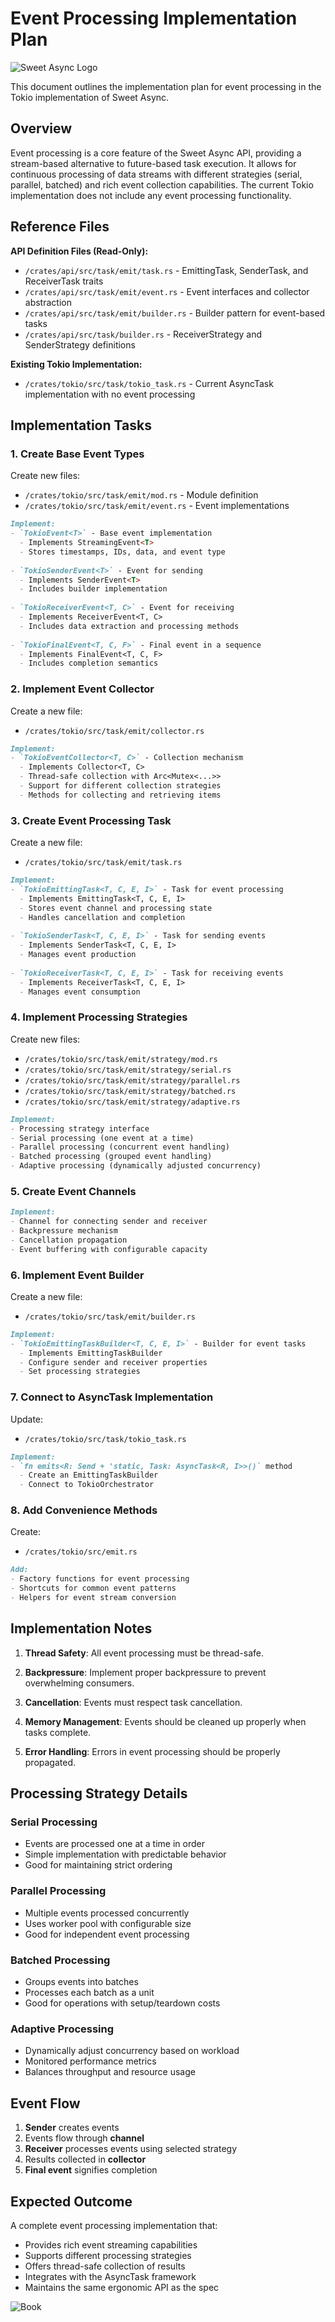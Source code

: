 # Event Processing Implementation Plan

![Sweet Async Logo](/assets/sweet_async.png)

This document outlines the implementation plan for event processing in the Tokio implementation of Sweet Async.

## Overview

Event processing is a core feature of the Sweet Async API, providing a stream-based alternative to future-based task execution. It allows for continuous processing of data streams with different strategies (serial, parallel, batched) and rich event collection capabilities. The current Tokio implementation does not include any event processing functionality.

## Reference Files

**API Definition Files (Read-Only):**
- `/crates/api/src/task/emit/task.rs` - EmittingTask, SenderTask, and ReceiverTask traits
- `/crates/api/src/task/emit/event.rs` - Event interfaces and collector abstraction
- `/crates/api/src/task/emit/builder.rs` - Builder pattern for event-based tasks
- `/crates/api/src/task/builder.rs` - ReceiverStrategy and SenderStrategy definitions

**Existing Tokio Implementation:**
- `/crates/tokio/src/task/tokio_task.rs` - Current AsyncTask implementation with no event processing

## Implementation Tasks

### 1. Create Base Event Types

Create new files:
- `/crates/tokio/src/task/emit/mod.rs` - Module definition
- `/crates/tokio/src/task/emit/event.rs` - Event implementations

```markdown
Implement:
- `TokioEvent<T>` - Base event implementation
  - Implements StreamingEvent<T>
  - Stores timestamps, IDs, data, and event type
  
- `TokioSenderEvent<T>` - Event for sending
  - Implements SenderEvent<T>
  - Includes builder implementation
  
- `TokioReceiverEvent<T, C>` - Event for receiving
  - Implements ReceiverEvent<T, C>
  - Includes data extraction and processing methods
  
- `TokioFinalEvent<T, C, F>` - Final event in a sequence
  - Implements FinalEvent<T, C, F>
  - Includes completion semantics
```

### 2. Implement Event Collector

Create a new file:
- `/crates/tokio/src/task/emit/collector.rs`

```markdown
Implement:
- `TokioEventCollector<T, C>` - Collection mechanism
  - Implements Collector<T, C>
  - Thread-safe collection with Arc<Mutex<...>>
  - Support for different collection strategies
  - Methods for collecting and retrieving items
```

### 3. Create Event Processing Task

Create a new file:
- `/crates/tokio/src/task/emit/task.rs`

```markdown
Implement:
- `TokioEmittingTask<T, C, E, I>` - Task for event processing
  - Implements EmittingTask<T, C, E, I>
  - Stores event channel and processing state
  - Handles cancellation and completion
  
- `TokioSenderTask<T, C, E, I>` - Task for sending events
  - Implements SenderTask<T, C, E, I>
  - Manages event production
  
- `TokioReceiverTask<T, C, E, I>` - Task for receiving events
  - Implements ReceiverTask<T, C, E, I>
  - Manages event consumption
```

### 4. Implement Processing Strategies

Create new files:
- `/crates/tokio/src/task/emit/strategy/mod.rs`
- `/crates/tokio/src/task/emit/strategy/serial.rs`
- `/crates/tokio/src/task/emit/strategy/parallel.rs`
- `/crates/tokio/src/task/emit/strategy/batched.rs`
- `/crates/tokio/src/task/emit/strategy/adaptive.rs`

```markdown
Implement:
- Processing strategy interface
- Serial processing (one event at a time)
- Parallel processing (concurrent event handling)
- Batched processing (grouped event handling)
- Adaptive processing (dynamically adjusted concurrency)
```

### 5. Create Event Channels

```markdown
Implement:
- Channel for connecting sender and receiver
- Backpressure mechanism
- Cancellation propagation
- Event buffering with configurable capacity
```

### 6. Implement Event Builder

Create a new file:
- `/crates/tokio/src/task/emit/builder.rs`

```markdown
Implement:
- `TokioEmittingTaskBuilder<T, C, E, I>` - Builder for event tasks
  - Implements EmittingTaskBuilder
  - Configure sender and receiver properties
  - Set processing strategies
```

### 7. Connect to AsyncTask Implementation

Update:
- `/crates/tokio/src/task/tokio_task.rs`

```markdown
Implement:
- `fn emits<R: Send + 'static, Task: AsyncTask<R, I>>()` method
  - Create an EmittingTaskBuilder
  - Connect to TokioOrchestrator
```

### 8. Add Convenience Methods

Create:
- `/crates/tokio/src/emit.rs`

```markdown
Add:
- Factory functions for event processing
- Shortcuts for common event patterns
- Helpers for event stream conversion
```

## Implementation Notes

1. **Thread Safety**: All event processing must be thread-safe.

2. **Backpressure**: Implement proper backpressure to prevent overwhelming consumers.

3. **Cancellation**: Events must respect task cancellation.

4. **Memory Management**: Events should be cleaned up properly when tasks complete.

5. **Error Handling**: Errors in event processing should be properly propagated.

## Processing Strategy Details

### Serial Processing
- Events are processed one at a time in order
- Simple implementation with predictable behavior
- Good for maintaining strict ordering

### Parallel Processing
- Multiple events processed concurrently
- Uses worker pool with configurable size
- Good for independent event processing

### Batched Processing
- Groups events into batches
- Processes each batch as a unit
- Good for operations with setup/teardown costs

### Adaptive Processing
- Dynamically adjust concurrency based on workload
- Monitored performance metrics
- Balances throughput and resource usage

## Event Flow

1. **Sender** creates events
2. Events flow through **channel**
3. **Receiver** processes events using selected strategy
4. Results collected in **collector**
5. **Final event** signifies completion

## Expected Outcome

A complete event processing implementation that:
- Provides rich event streaming capabilities
- Supports different processing strategies
- Offers thread-safe collection of results
- Integrates with the AsyncTask framework
- Maintains the same ergonomic API as the spec

![Book](/assets/book.png)
